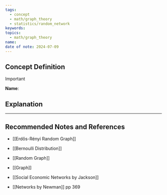 ```yaml
---
tags:
  - concept
  - math/graph_theory
  - statistics/random_network
keywords: 
topics:
  - math/graph_theory
name: 
date of note: 2024-07-09
---
```


## Concept Definition

>[!important]
>**Name**: 





## Explanation





-----------
##  Recommended Notes and References


- [[Erdős-Rényi Random Graph]]
- [[Bernoulli Distribution]]
- [[Random Graph]]
- [[Graph]]


- [[Social Economic Networks by Jackson]]
- [[Networks by Newman]] pp 369